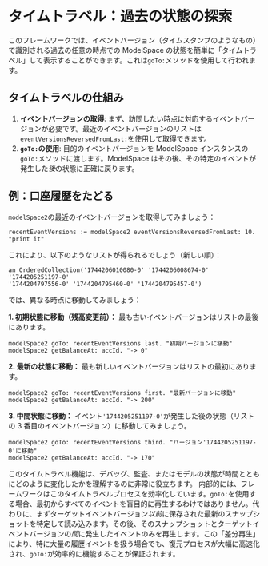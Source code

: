 # タイムトラベル：過去の状態の探索

このフレームワークでは、イベントバージョン（タイムスタンプのようなもの）で識別される過去の任意の時点での ModelSpace の状態を簡単に「タイムトラベル」して表示することができます。これは`goTo:`メソッドを使用して行われます。

## タイムトラベルの仕組み

1. **イベントバージョンの取得**: まず、訪問したい時点に対応するイベントバージョンが必要です。最近のイベントバージョンのリストは`eventVersionsReversedFromLast:`を使用して取得できます。
2. **`goTo:`の使用**: 目的のイベントバージョンを ModelSpace インスタンスの`goTo:`メソッドに渡します。ModelSpace はその後、その特定のイベントが発生した*後*の状態に正確に戻ります。

## 例：口座履歴をたどる

`modelSpace2`の最近のイベントバージョンを取得してみましょう：

```Smalltalk
recentEventVersions := modelSpace2 eventVersionsReversedFromLast: 10. "print it"
```

これにより、以下のようなリストが得られるでしょう（新しい順）：

```Smalltalk
an OrderedCollection('1744206010080-0' '1744206008674-0' '1744205251197-0'
'1744204797556-0' '1744204795460-0' '1744204795457-0')
```

では、異なる時点に移動してみましょう：

**1. 初期状態に移動（残高変更前）：**
最も古いイベントバージョンはリストの最後にあります。

```Smalltalk
modelSpace2 goTo: recentEventVersions last. "初期バージョンに移動"
modelSpace2 getBalanceAt: accId. "-> 0"
```

**2. 最新の状態に移動：**
最も新しいイベントバージョンはリストの最初にあります。

```Smalltalk
modelSpace2 goTo: recentEventVersions first. "最新バージョンに移動"
modelSpace2 getBalanceAt: accId. "-> 200"
```

**3. 中間状態に移動：**
イベント`'1744205251197-0'`が発生した後の状態（リストの 3 番目のイベントバージョン）に移動してみましょう。

```Smalltalk
modelSpace2 goTo: recentEventVersions third. "バージョン'1744205251197-0'に移動"
modelSpace2 getBalanceAt: accId. "-> 170"
```

このタイムトラベル機能は、デバッグ、監査、またはモデルの状態が時間とともにどのように変化したかを理解するのに非常に役立ちます。
内部的には、フレームワークはこのタイムトラベルプロセスを効率化しています。`goTo:`を使用する場合、最初からすべてのイベントを盲目的に再生するわけではありません。代わりに、まずターゲットイベントバージョン*以前*に保存された最新のスナップショットを特定して読み込みます。その後、そのスナップショットとターゲットイベントバージョンの*間*に発生したイベントのみを再生します。この「差分再生」により、特に大量の履歴イベントを扱う場合でも、復元プロセスが大幅に高速化され、`goTo:`が効率的に機能することが保証されます。
